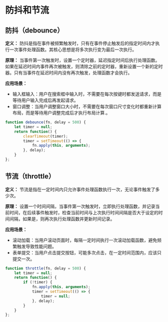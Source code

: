 # 防抖和节流

## 防抖（debounce）

**定义：** 防抖是指在事件被频繁触发时，只有在事件停止触发后的指定时间内才执行一次事件处理函数。其核心思想是将多次执行变为最后一次执行。

**原理：** 当事件第一次触发时，设置一个定时器，延迟指定时间后执行处理函数。如果在延迟时间内事件再次被触发，则清除之前的定时器，重新设置一个新的定时器。只有当事件在延迟时间内没有再次触发，处理函数才会执行。

**应用场景：**

- 输入框输入：用户在搜索框中输入时，不需要在每次按键时都发送请求，而是等待用户输入完成后再发起请求。
- 窗口调整：当用户调整窗口大小时，不需要在每次窗口尺寸变化时都重新计算布局，而是等待用户调整完成后才执行布局计算.。



``` javascript
function debounce(fn, delay = 500) {
    let timer = null;
    return function() {
        clearTimeout(timer);
        timer = setTimeout(() => {
            fn.apply(this, arguments);
        }, delay);
    }
};
```



## 节流（throttle）

**定义：** 节流是指在一定时间内只允许事件处理函数执行一次，无论事件触发了多少次。

**原理：** 设置一个时间间隔，当事件第一次触发时，立即执行处理函数，并记录当前时间，在后续事件触发时，检查当前时间与上次执行时间间隔是否大于设定的时间间隔，如果是，则再次执行处理函数并更新时间记录。

**应用场景：**

- 滚动加载：当用户滚动页面时，每隔一定时间执行一次滚动加载函数，避免频繁触发导致性能问题。
- 表单提交：当用户点击提交按钮，可能多次点击，在一定时间范围内，应该只提交一次。



``` javascript
function throttle(fn, delay = 500) {
    let timer = null;
    return function() {
        if (!timer) {
            fn.apply(this, arguments);
            timer = setTimeout(() => {
                timer = null;
            }, delay);
        }
    }
};
```

